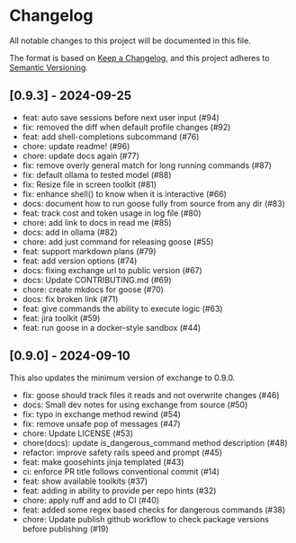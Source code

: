 # Changelog

All notable changes to this project will be documented in this file.

The format is based on [Keep a Changelog](https://keepachangelog.com/en/1.1.0/),
and this project adheres to [Semantic Versioning](https://semver.org/spec/v2.0.0.html).

## [0.9.3] - 2024-09-25

- feat: auto save sessions before next user input (#94)
- fix: removed the diff when default profile changes (#92)
- feat: add shell-completions subcommand (#76)
- chore: update readme! (#96)
- chore: update docs again (#77)
- fix: remove overly general match for long running commands (#87)
- fix: default ollama to tested model (#88)
- fix: Resize file in screen toolkit (#81)
- fix: enhance shell() to know when it is interactive (#66)
- docs: document how to run goose fully from source from any dir (#83)
- feat: track cost and token usage in log file (#80)
- chore: add link to docs in read me (#85)
- docs: add in ollama (#82)
- chore: add just command for releasing goose (#55)
- feat: support markdown plans  (#79)
- feat: add version options (#74)
- docs: fixing exchange url to public version (#67)
- docs: Update CONTRIBUTING.md (#69)
- chore: create mkdocs for goose (#70)
- docs: fix broken link (#71)
- feat: give commands the ability to execute logic (#63)
- feat: jira toolkit (#59)
- feat: run goose in a docker-style sandbox (#44)

## [0.9.0] - 2024-09-10

This also updates the minimum version of exchange to 0.9.0.

- fix: goose should track files it reads and not overwrite changes (#46)
- docs: Small dev notes for using exchange from source (#50)
- fix: typo in exchange method rewind (#54)
- fix: remove unsafe pop of messages (#47)
- chore: Update LICENSE (#53)
- chore(docs): update is_dangerous_command method description (#48)
- refactor: improve safety rails speed and prompt (#45)
- feat: make goosehints jinja templated (#43)
- ci: enforce PR title follows conventional commit (#14)
- feat: show available toolkits (#37)
- feat: adding in ability to provide per repo hints (#32)
- chore: apply ruff and add to CI (#40)
- feat: added some regex based checks for dangerous commands (#38)
- chore: Update publish github workflow to check package versions before publishing (#19)
